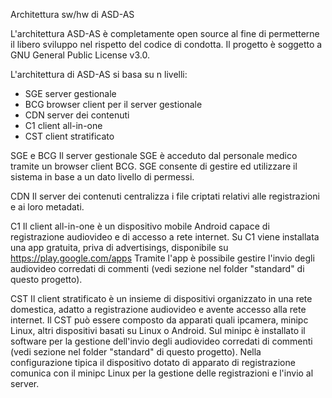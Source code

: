 Architettura sw/hw di ASD-AS

L'architettura ASD-AS è completamente open source al fine di permetterne il libero sviluppo nel rispetto del codice di condotta.
Il progetto è soggetto a GNU General Public License v3.0.

L'architettura di ASD-AS si basa su n livelli:

- SGE server gestionale
- BCG browser client per il server gestionale
- CDN server dei contenuti
- C1 client all-in-one
- CST client stratificato

SGE e BCG
Il server gestionale SGE è acceduto dal personale medico tramite un browser client BCG.
SGE consente di gestire ed utilizzare il sistema in base a un dato livello di permessi.

CDN
Il server dei contenuti centralizza i file criptati relativi alle registrazioni e ai loro metadati.

C1
Il client all-in-one è un dispositivo mobile Android capace di registrazione audiovideo e di accesso a rete internet.
Su C1 viene installata una app gratuita, priva di advertisings, disponibile su https://play.google.com/apps
Tramite l'app è possibile gestire l'invio degli audiovideo corredati di commenti (vedi sezione nel folder "standard" di questo progetto).

CST
Il client stratificato è un insieme di dispositivi organizzato in una rete domestica, adatto a registrazione audiovideo e avente accesso alla rete internet.
Il CST può essere composto da apparati quali ipcamera, minipc Linux, altri dispositivi basati su Linux o Android.
Sul minipc è installato il software per la gestione dell'invio degli audiovideo corredati di commenti (vedi sezione nel folder "standard" di questo progetto).
Nella configurazione tipica il dispositivo dotato di apparato di registrazione comunica con il minipc Linux per la gestione delle registrazioni e l'invio al server.


